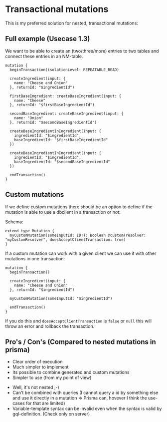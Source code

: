 
# Transactional mutations

This is my preferred solution for nested, transactional mutations:

## Full example (Usecase 1.3)

We want to be able to create an (two/three/more) entries to two tables and connect these entries in an NM-table.

```
mutation {
  beginTransaction(isolationLevel: REPEATABLE_READ)

  createIngredient(input: {
    name: "Cheese and Onion"
  }, returnId: "$ingredientId")

  firstBaseIngredient: createBaseIngredient(input: {
    name: "Cheese"
  }, returnId: "$firstBaseIngredientId")

  secondBaseIngredient: createBaseIngredient(input: {
    name: "Onion"
  }, returnId: "$secondBaseIngredientId")

  createBaseIngredientInIngredient(input: {
    ingredientId: "$ingredientId",
    baseIngredientId: "$firstBaseIngredientId"
  })

  createBaseIngredientInIngredient(input: {
    ingredientId: "$ingredientId",
    baseIngredientId: "$secondBaseIngredientId"
  })

  endTransaction()
}
```

## Custom mutations

If we define custom mutations there should be an option to define if the mutation is able to use a dbclient in a transaction or not:

Schema:
```
extend type Mutation {
  myCustomMutation(someInputId: ID!): Boolean @custom(resolver: "myCustomResolver", doesAcceptClientTransaction: true)
}
```

If a custom mutation can work with a given client we can use it with other mutations in one transaction:

```
mutation {
  beginTransaction()

  createIngredient(input: {
    name: "Cheese and Onion"
  }, returnId: "$ingredientId")

  myCustomMutation(someInputId: "$ingredientId")

  endTransaction()
}
```

If you do this and `doesAcceptClientTransaction` is `false` or `null` this will throw an error and rollback the transaction.

## Pro's / Con's (Compared to nested mutations in prisma)

+ Clear order of execution
+ Much simpler to implement
+ Its possible to combine generated and custom mutations
+ Simpler to use (from my point of view)
- Well, it's not nested ;-)
- Can't be combined with queries (I cannot query a id by something else and use it directly in a mutation => Prisma can, hovever I think the use-cases for that are limited)
- Variable-template syntax can be invalid even when the syntax is valid by gql-definition. (Check only on server)